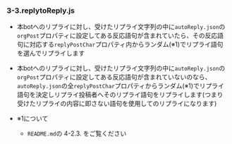 ### 3-3.replytoReply.js
- 本botへのリプライに対し、受けたリプライ文字列の中に`autoReply.json`の`orgPost`プロパティに設定してある反応語句が含まれていたら、その反応語句に対応する`replyPostChar`プロパティ内からランダム(※1)でリプライ語句を選んでリプライします
- 本botへのリプライに対し、受けたリプライ文字列の中に`autoReply.json`の`orgPost`プロパティに設定してある反応語句が含まれていないのなら、`autoReply.json`の全`replyPostChar`プロパティからランダム(※1)でリプライ語句を決定しリプライ投稿者へそのリプライ語句をリプライします(つまり受けたリプライの内容に即さない語句を使用してのリプライになります)



- ※1について
  - `README.md`の 4-2.3. をご覧ください
